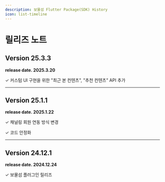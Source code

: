 ```yaml
---
description: 보물섬 Flutter Package(SDK) History
icon: list-timeline
---
```


# 릴리즈 노트

## Version 25.3.3

**release date. 2025.3.20**

✓ 커스텀 UI 구현을 위한 "최근 본 컨텐츠", "추천 컨텐츠" API 추가

***

## Version 25.1.1

**release date. 2025.1.22**

✓ 채널링 회원 연동 방식 변경

✓ 코드 안정화

***

## Version 24.12.1

**release date. 2024.12.24**

✓ 보물섬 플러그인 릴리즈
